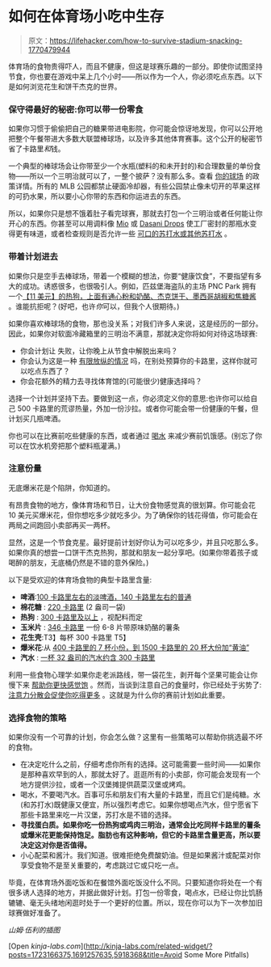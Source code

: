 # 如何在体育场小吃中生存

> 原文：<https://lifehacker.com/how-to-survive-stadium-snacking-1770479944>

体育场的食物贵得吓人，而且不健康，但这是球赛乐趣的一部分。即使你试图坚持节食，你也要在游戏中呆上几个小时——所以作为一个人，你必须吃点东西。以下是如何浏览花生和饼干杰克的世界。



### 保守得最好的秘密:你可以带一份零食

如果你习惯于偷偷把自己的糖果带进电影院，你可能会惊讶地发现，你可以公开地把整个午餐带进大多数大联盟棒球场，以及许多其他体育赛事。这个公开的秘密节省了卡路里*和*钱。

一个典型的棒球场会让你带至少一个水瓶(塑料的和未开封的)和合理数量的单份食物——所以一个三明治就可以了，一整个披萨？没有那么多。查看 [你的球场](http://www.sportmapworld.com/map/baseball/north-america/mlb/) 的政策详情。所有的 MLB 公园都禁止硬面冷却器，有些公园禁止像未切开的苹果这样的可扔水果，所以要小心你带的东西和你运进去的东西。

所以，如果你只是想不饿着肚子看完球赛，那就去打包一个三明治或者任何能让你开心的东西。你甚至可以用调料像 [Mio](http://www.makeitmio.com/) 或 [Dasani Drops](http://www.dasani.com/dasani-drops/) 使工厂密封的那瓶水变得更有味道，或者检查规则是否允许一些 [可口的苏打水或其他苏打水](https://lifehacker.com/three-myths-about-sparkling-water-debunked-1759280798) 。

### 带着计划进去

如果你只是空手去棒球场，带着一个模糊的想法，你要“健康饮食”，不要指望有多大的成功。诱惑很多，也很吸引人。例如，匹兹堡海盗队的主场 PNC Park 拥有一个[【11 美元】的热狗，上面有通心粉和奶酪、杰克饼干、墨西哥胡椒和焦糖酱](http://www.stltoday.com/sports/columns/benjamin-hochman/hochman-cards-rival-sells-unrivaled-hot-dog/article_147c1c74-178e-59da-94ac-f4fc03e5959d.html) 。谁能抗拒呢？(好吧，也许*你*可以，但我个人很期待。)

如果你喜欢棒球场的食物，那也没关系；对我们许多人来说，这是经历的一部分。因此，如果你对软面冷藏箱里的三明治不满意，那就决定你将如何对待这场球赛:

*   你会计划让 失败，让你晚上从节食中解脱出来吗？
*   你会认为这是一种 [有限放纵的情况](http://vitals.lifehacker.com/how-to-enjoy-the-holidays-without-messing-up-your-weigh-1742218524) 吗，在别处预算你的卡路里，这样你就可以吃点东西了？
*   你会花额外的精力去寻找体育馆的(可能很少)健康选择吗？

选择一个计划并坚持下去。要做到这一点，你必须定义你的意思:也许你可以给自己 500 卡路里的荒谬热量，外加一份沙拉。或者你可能会带一份健康的午餐，但计划买几瓶啤酒。

你也可以在比赛前吃些健康的东西，或者通过 [喝水](http://lifehacker.com/drink-water-before-a-meal-to-reduce-hunger-seriously-5690919) 来减少赛前饥饿感。(别忘了你可以在饮水机旁把那个塑料瓶灌满。)

### 注意份量

无底爆米花是个陷阱，你知道的。

有昂贵食物的地方，像体育场和节日，让大份食物感觉真的很划算。你可能会花 10 美元买爆米花，但你想吃多少就吃多少。为了确保你的钱花得值，你可能会在两局之间跑回小卖部再买一两杯。

显然，这是一个节食克星。最好提前计划好你认为可以吃多少，并且只吃那么多。如果你真的想尝一口饼干杰克热狗，那就和朋友一起分享吧。(如果你带着孩子或喝醉的朋友，无底桶仍然是不错的意外保险。)

以下是受欢迎的体育场食物的典型卡路里含量:

*   **啤酒**:[100 卡路里左右的淡啤酒，140 卡路里左右的普通](http://getdrunknotfat.com/)
*   **棉花糖** : [220 卡路里](http://www.calorieking.com/foods/calories-in-candy-cotton-candy_f-ZmlkPTcwMDMw.html) (2 盎司一袋)
*   **热狗** : [300 卡路里及以上](http://www.caloriescount.com/takemeouttotheballgame.aspx) ，视配料而定
*   **玉米片** : [346 卡路里](https://www.caloriecount.com/calories-nachos-i21078) 一份 6-8 片带原味奶酪的薯条
*   **花生壳**:T3】每杯 300 卡路里 T5】
*   **爆米花**:从 [400 卡路里的 7 杯小份，到 1500 卡路里的 20 杯大份加“黄油”](http://www.caloriescount.com/survivethemovietheatre.aspx?AspxAutoDetectCookieSupport=1)
*   **汽水** : [一杯 32 盎司的汽水约含 300 卡路里](http://www.myfitnesspal.com/food/calories/mcdonalds-coke-946ml-32-oz-303937706)

利用一些食物心理学:如果你走老派路线，带一袋花生，剥开每个坚果可能会让你慢下来 [帮助你更快感觉饱](http://www.health.harvard.edu/blog/why-eating-slowly-may-help-you-feel-full-faster-20101019605) 。然而，当谈到注意自己的食量时，你已经处于劣势了: [注意力分散会促使你吃得更多](http://www.health.harvard.edu/blog/distracted-eating-may-add-to-weight-gain-201303296037) 。这就是为什么你的赛前计划如此重要。

### 选择食物的策略

如果你没有一个可靠的计划，你会怎么做？这里有一些策略可以帮助你挑选最不坏的食物。

*   在决定吃什么之前，仔细考虑你所有的选择。这可能需要一些时间——如果你是那种喜欢早到的人，那就太好了。逛逛所有的小卖部，你可能会发现有一个地方提供沙拉，或者一个汉堡摊提供蔬菜汉堡或烤鸡。
*   喝水，不要喝汽水。百事可乐和朋友们有大量的卡路里，而且它们是纯糖。水(和苏打水)既健康又便宜，所以强烈考虑它。如果你想喝点汽水，但宁愿省下那些卡路里来吃一片汉堡，苏打水是不错的选择。
*   **寻找蛋白质。如果你吃一份热狗或鸡肉三明治，通常会比吃同样卡路里的薯条或爆米花更能保持饱足。脂肪也有这种影响，但它的卡路里含量更高，所以要决定这对你是否值得。**
*   小心配菜和酱汁。我们知道。很难拒绝免费酸奶油。但是如果酱汁或配菜对你享受食物不是至关重要的，考虑跳过它或只吃一点。

毕竟，在体育场外面吃饭和在餐馆外面吃饭没什么不同。只要知道你将处在一个有很多诱人选择的地方，并据此做好计划。打包一份零食，喝点水，已经让你比饥肠辘辘、毫无头绪地闲逛时处于一个更好的位置。所以，现在你可以为下一次参加旧球赛做好准备了。

*山姆·伍利的插图*

[Open *kinja-labs.com*](http://kinja-labs.com/related-widget/?posts=1723166375,1691257635,5918368&title=Avoid Some More Pitfalls)